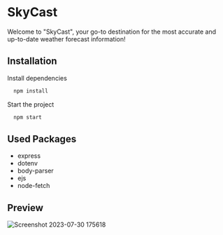 
# SkyCast

Welcome to "SkyCast", your go-to destination for the most accurate and up-to-date weather forecast information!




## Installation

Install dependencies

```bash
  npm install 
```
Start the project
```bash
  npm start
```
## Used Packages
-  express
-  dotenv
-  body-parser
-  ejs
-  node-fetch

## Preview

![Screenshot 2023-07-30 175618](https://github.com/utkarshini14/SkyCast/assets/115221934/20759065-4ba5-48b1-af9c-715c6d7c211a)
